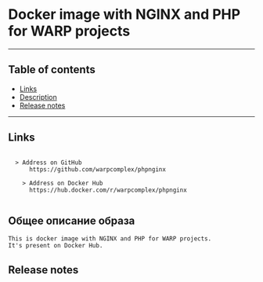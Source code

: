 # Docker image with NGINX and PHP for WARP projects
---
## Table of contents

  - [Links](#link1)
  - [Description](#link2)
  - [Release notes](#link100)

---

## Links <a id="link1"></a>
```

  > Address on GitHub
      https://github.com/warpcomplex/phpnginx

	> Address on Docker Hub
      https://hub.docker.com/r/warpcomplex/phpnginx
			
```
## Общее описание образа <a id="link2"></a>
```
This is docker image with NGINX and PHP for WARP projects.
It's present on Docker Hub.

```
## Release notes <a id="link100"></a>
```


```